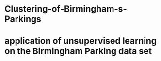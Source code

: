 # Clustering-of-Birmingham-s-Parkings
# application of unsupervised learning on the Birmingham Parking data set
